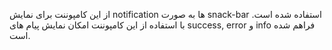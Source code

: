 <div class="dp-doc-container"">

<div class="dp-doc-tags">

<div class="mobile-version"></div>
<div class="desktop-version"></div>


</div>

<div class="dp-doc-body">

 از این کامپوننت برای نمایش notification ها به صورت snack-bar استفاده شده است.
با استفاده از این کامپوننت امکان نمایش پیام های success, error و info فراهم شده است.


</div>

</div> 

